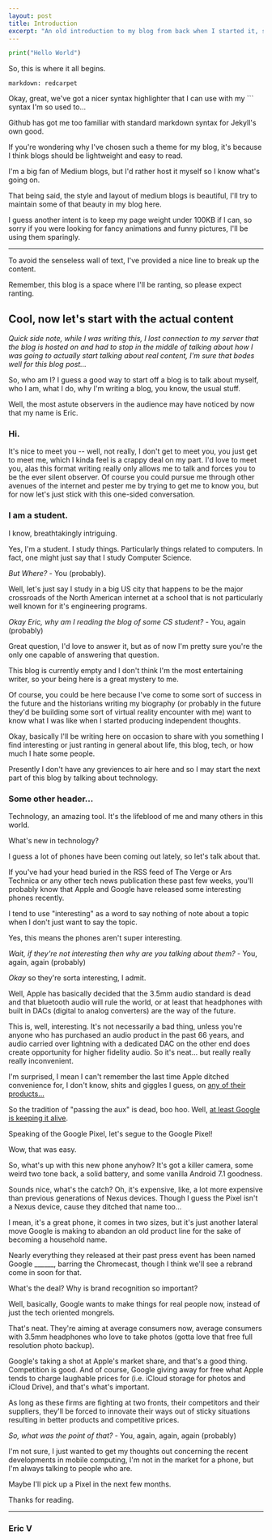 ```yaml
---
layout: post
title: Introduction
excerpt: "An old introduction to my blog from back when I started it, saved for posterity, sorry..."
---
```


```python
print("Hello World")
```
So, this is where it all begins.

```
markdown: redcarpet
```

Okay, great, we've got a nicer syntax highlighter that I can use with my \``` syntax I'm so used to...

Github has got me too familiar with standard markdown syntax for Jekyll's own good.

If you're wondering why I've chosen such a theme for my blog, it's because I think blogs should be lightweight and easy to read.

I'm a big fan of Medium blogs, but I'd rather host it myself so I know what's going on.

That being said, the style and layout of medium blogs is beautiful, I'll try to maintain some of that beauty in my blog here.

I guess another intent is to keep my page weight under 100KB if I can, so sorry if you were looking for fancy animations and funny pictures, I'll be using them sparingly.

---

To avoid the senseless wall of text, I've provided a nice line to break up the content.

Remember, this blog is a space where I'll be ranting, so please expect ranting.

## Cool, now let's start with the actual content

*Quick side note, while I was writing this, I lost connection to my server that the blog is hosted on and had to stop in the middle of talking about how I was going to actually start talking about real content, I'm sure that bodes well for this blog post...*

So, who am I? I guess a good way to start off a blog is to talk about myself, who I am, what I do, why I'm writing a blog, you know, the usual stuff.

Well, the most astute observers in the audience may have noticed by now that my name is Eric.

### Hi.

It's nice to meet you -- well, not really, I don't get to meet you, you just get to meet me, which I kinda feel is a crappy deal on my part. I'd love to meet you, alas this format writing really only allows me to talk and forces you to be the ever silent observer. Of course you could pursue me through other avenues of the internet and pester me by trying to get me to know you, but for now let's just stick with this one-sided conversation.


### I am a student.

I know, breathtakingly intriguing.

Yes, I'm a student. I study things. Particularly things related to computers. In fact, one might just say that I study Computer Science.

*But Where?* - You (probably).

Well, let's just say I study in a big US city that happens to be the major crossroads of the North American internet at a school that is not particularly well known for it's engineering programs.

*Okay Eric, why am I reading the blog of some CS student?* - You, again (probably)

Great question, I'd love to answer it, but as of now I'm pretty sure you're the only one capable of answering that question.

This blog is currently empty and I don't think I'm the most entertaining writer, so your being here is a great mystery to me.

Of course, you could be here because I've come to some sort of success in the future and the historians writing my biography (or probably in the future they'd be building some sort of virtual reality encounter with me) want to know what I was like when I started producing independent thoughts.

Okay, basically I'll be writing here on occasion to share with you something I find interesting or just ranting in general about life, this blog, tech, or how much I hate some people.

Presently I don't have any greviences to air here and so I may start the next part of this blog by talking about technology.

### Some other header...

Technology, an amazing tool. It's the lifeblood of me and many others in this world.

What's new in technology?

I guess a lot of phones have been coming out lately, so let's talk about that.

If you've had your head buried in the RSS feed of The Verge or Ars Technica or any other tech news publication these past few weeks, you'll probably know that Apple and Google have released some interesting phones recently.

I tend to use "interesting" as a word to say nothing of note about a topic when I don't just want to say the topic.

Yes, this means the phones aren't super interesting.

*Wait, if they're not interesting then why are you talking about them?* - You, again, again (probably)

*Okay* so they're sorta interesting, I admit.

Well, Apple has basically decided that the 3.5mm audio standard is dead and that bluetooth audio will rule the world, or at least that headphones with built in DACs (digital to analog converters) are the way of the future.

This is, well, interesting. It's not necessarily a bad thing, unless you're anyone who has purchased an audio product in the past 66 years, and audio carried over lightning with a dedicated DAC on the other end does create opportunity for higher fidelity audio. So it's neat... but really really really inconvenient.

I'm surprised, I mean I can't remember the last time Apple ditched convenience for, I don't know, shits and giggles I guess, on [any of their products...](http://i.imgur.com/zuMFG6I.png) 

So the tradition of "passing the aux" is dead, boo hoo. Well, [at least Google is keeping it alive](https://www.youtube.com/watch?v=Rykmwn0SMWU&feature=youtu.be&t=44s).

Speaking of the Google Pixel, let's segue to the Google Pixel!

Wow, that was easy.

So, what's up with this new phone anyhow? It's got a killer camera, some weird two tone back, a solid battery, and some vanilla Android 7.1 goodness.

Sounds nice, what's the catch? Oh, it's expensive, like, a lot more expensive than previous generations of Nexus devices. Though I guess the Pixel isn't a Nexus device, cause they ditched that name too...

I mean, it's a great phone, it comes in two sizes, but it's just another lateral move Google is making to abandon an old product line for the sake of becoming a household name.

Nearly everything they released at their past press event has been named Google ______, barring the Chromecast, though I think we'll see a rebrand come in soon for that.

What's the deal? Why is brand recognition so important?

Well, basically, Google wants to make things for real people now, instead of just the tech oriented mongrels.

That's neat. They're aiming at average consumers now, average consumers with 3.5mm headphones who love to take photos (gotta love that free full resolution photo backup).

Google's taking a shot at Apple's market share, and that's a good thing. Competition is good. And of course, Google giving away for free what Apple tends to charge laughable prices for (i.e. iCloud storage for photos and iCloud Drive), and that's what's important.

As long as these firms are fighting at two fronts, their competitors and their suppliers, they'll be forced to innovate their ways out of sticky situations resulting in better products and competitive prices.

*So, what was the point of that?* - You, again, again, again (probably)

I'm not sure, I just wanted to get my thoughts out concerning the recent developments in mobile computing, I'm not in the market for a phone, but I'm always talking to people who are.

Maybe I'll pick up a Pixel in the next few months.

Thanks for reading.

---

### Eric V
